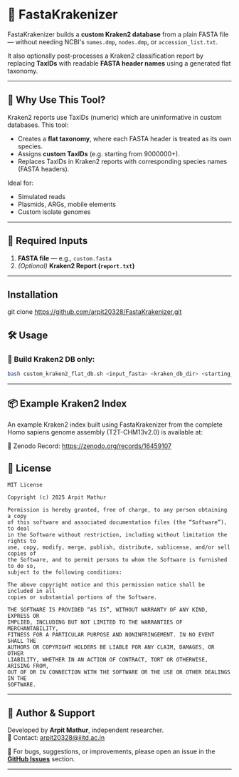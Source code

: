 # 🧬 FastaKrakenizer

FastaKrakenizer builds a **custom Kraken2 database** from a plain FASTA file — without needing NCBI's `names.dmp`, `nodes.dmp`, or `accession_list.txt`.

It also optionally post-processes a Kraken2 classification report by replacing **TaxIDs** with readable **FASTA header names** using a generated flat taxonomy.

---

## 📄 Why Use This Tool?

Kraken2 reports use TaxIDs (numeric) which are uninformative in custom databases. This tool:

- Creates a **flat taxonomy**, where each FASTA header is treated as its own species.
- Assigns **custom TaxIDs** (e.g. starting from 9000000+).
- Replaces TaxIDs in Kraken2 reports with corresponding species names (FASTA headers).

Ideal for:  
- Simulated reads  
- Plasmids, ARGs, mobile elements  
- Custom isolate genomes

---

## 📁 Required Inputs

1. **FASTA file** — e.g., `custom.fasta`  
2. *(Optional)* **Kraken2 Report (`report.txt`)**

---
## Installation

git clone https://github.com/arpit20328/FastaKrakenizer.git


## 🛠️ Usage

### 🔹 Build Kraken2 DB only:

```bash
bash custom_kraken2_flat_db.sh <input_fasta> <kraken_db_dir> <starting_taxid> [<kraken_report>] [<threads>]
```

---


## 📦 Example Kraken2 Index

An example Kraken2 index built using FastaKrakenizer from the complete Homo sapiens genome assembly (T2T-CHM13v2.0) is available at:

🔗 Zenodo Record: https://zenodo.org/records/16459107

## 📄 License

```text
MIT License

Copyright (c) 2025 Arpit Mathur

Permission is hereby granted, free of charge, to any person obtaining a copy
of this software and associated documentation files (the “Software”), to deal
in the Software without restriction, including without limitation the rights to
use, copy, modify, merge, publish, distribute, sublicense, and/or sell copies of
the Software, and to permit persons to whom the Software is furnished to do so,
subject to the following conditions:

The above copyright notice and this permission notice shall be included in all
copies or substantial portions of the Software.

THE SOFTWARE IS PROVIDED “AS IS”, WITHOUT WARRANTY OF ANY KIND, EXPRESS OR
IMPLIED, INCLUDING BUT NOT LIMITED TO THE WARRANTIES OF MERCHANTABILITY,
FITNESS FOR A PARTICULAR PURPOSE AND NONINFRINGEMENT. IN NO EVENT SHALL THE
AUTHORS OR COPYRIGHT HOLDERS BE LIABLE FOR ANY CLAIM, DAMAGES, OR OTHER
LIABILITY, WHETHER IN AN ACTION OF CONTRACT, TORT OR OTHERWISE, ARISING FROM,
OUT OF OR IN CONNECTION WITH THE SOFTWARE OR THE USE OR OTHER DEALINGS IN THE
SOFTWARE.
```

---

## 🙋 Author & Support

Developed by **Arpit Mathur**, independent researcher.  
📧 Contact: [arpit20328@iiitd.ac.in](mailto:arpit20328@iiitd.ac.in)  

🐛 For bugs, suggestions, or improvements, please open an issue in the **[GitHub Issues](https://github.com/yourusername/FastaKrakenizer/issues)** section.

---
